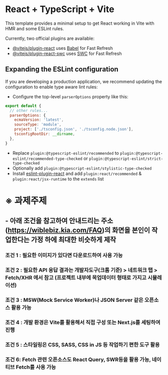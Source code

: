 # React + TypeScript + Vite

This template provides a minimal setup to get React working in Vite with HMR and some ESLint rules.

Currently, two official plugins are available:

- [@vitejs/plugin-react](https://github.com/vitejs/vite-plugin-react/blob/main/packages/plugin-react/README.md) uses [Babel](https://babeljs.io/) for Fast Refresh
- [@vitejs/plugin-react-swc](https://github.com/vitejs/vite-plugin-react-swc) uses [SWC](https://swc.rs/) for Fast Refresh

## Expanding the ESLint configuration

If you are developing a production application, we recommend updating the configuration to enable type aware lint rules:

- Configure the top-level `parserOptions` property like this:

```js
export default {
  // other rules...
  parserOptions: {
    ecmaVersion: 'latest',
    sourceType: 'module',
    project: ['./tsconfig.json', './tsconfig.node.json'],
    tsconfigRootDir: __dirname,
  },
}
```

- Replace `plugin:@typescript-eslint/recommended` to `plugin:@typescript-eslint/recommended-type-checked` or `plugin:@typescript-eslint/strict-type-checked`
- Optionally add `plugin:@typescript-eslint/stylistic-type-checked`
- Install [eslint-plugin-react](https://github.com/jsx-eslint/eslint-plugin-react) and add `plugin:react/recommended` & `plugin:react/jsx-runtime` to the `extends` list

# ※ 과제주제
## - 아래 조건을 참고하여 안내드리는 주소(https://wiblebiz.kia.com/FAQ)의 화면을 본인이 작업한다는 가정 하에 최대한 비슷하게 제작
### 조건 1 : 필요한 이미지가 있다면 다운로드하여 사용 가능
### 조건 2 : 필요한 API 응답 결과는 개발자도구(크롬 기준) > 네트워크 탭 > Fetch/XHR 에서 참고 (프로젝트 내부에 목업데이터 형태로 가지고 시뮬레이션)
### 조건 3 : MSW(Mock Service Worker)나 JSON Server 같은 오픈소스 활용 가능
### 조건 4 : 개발 환경은 Vite를 활용해서 직접 구성 또는 Next.js를 세팅하여 진행
### 조건 5 : 스타일링은 CSS, SASS, CSS in JS 등 작업하기 편한 도구 활용
### 조건 6:  Fetch 관련 오픈소스도 React Query, SWR등을 활용 가능, 네이티브 Fetch를 사용 가능